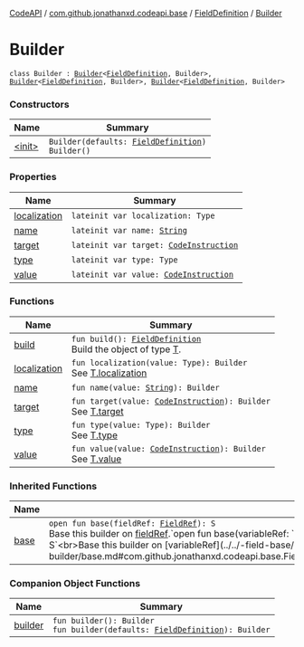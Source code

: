 [CodeAPI](../../../index.md) / [com.github.jonathanxd.codeapi.base](../../index.md) / [FieldDefinition](../index.md) / [Builder](.)

# Builder

`class Builder : `[`Builder`](../../-accessor/-builder/index.md)`<`[`FieldDefinition`](../index.md)`, Builder>, `[`Builder`](../../-field-base/-builder/index.md)`<`[`FieldDefinition`](../index.md)`, Builder>, `[`Builder`](../../-value-holder/-builder/index.md)`<`[`FieldDefinition`](../index.md)`, Builder>`

### Constructors

| Name | Summary |
|---|---|
| [&lt;init&gt;](-init-.md) | `Builder(defaults: `[`FieldDefinition`](../index.md)`)`<br>`Builder()` |

### Properties

| Name | Summary |
|---|---|
| [localization](localization.md) | `lateinit var localization: Type` |
| [name](name.md) | `lateinit var name: `[`String`](https://kotlinlang.org/api/latest/jvm/stdlib/kotlin/-string/index.html) |
| [target](target.md) | `lateinit var target: `[`CodeInstruction`](../../../com.github.jonathanxd.codeapi/-code-instruction.md) |
| [type](type.md) | `lateinit var type: Type` |
| [value](value.md) | `lateinit var value: `[`CodeInstruction`](../../../com.github.jonathanxd.codeapi/-code-instruction.md) |

### Functions

| Name | Summary |
|---|---|
| [build](build.md) | `fun build(): `[`FieldDefinition`](../index.md)<br>Build the object of type [T](#). |
| [localization](localization.md) | `fun localization(value: Type): Builder`<br>See [T.localization](#) |
| [name](name.md) | `fun name(value: `[`String`](https://kotlinlang.org/api/latest/jvm/stdlib/kotlin/-string/index.html)`): Builder` |
| [target](target.md) | `fun target(value: `[`CodeInstruction`](../../../com.github.jonathanxd.codeapi/-code-instruction.md)`): Builder`<br>See [T.target](#) |
| [type](type.md) | `fun type(value: Type): Builder`<br>See [T.type](#) |
| [value](value.md) | `fun value(value: `[`CodeInstruction`](../../../com.github.jonathanxd.codeapi/-code-instruction.md)`): Builder`<br>See [T.value](#) |

### Inherited Functions

| Name | Summary |
|---|---|
| [base](../../-field-base/-builder/base.md) | `open fun base(fieldRef: `[`FieldRef`](../../../com.github.jonathanxd.codeapi.common/-field-ref/index.md)`): S`<br>Base this builder on [fieldRef](../../-field-base/-builder/base.md#com.github.jonathanxd.codeapi.base.FieldBase.Builder$base(com.github.jonathanxd.codeapi.common.FieldRef)/fieldRef).`open fun base(variableRef: `[`VariableRef`](../../../com.github.jonathanxd.codeapi.common/-variable-ref/index.md)`): S`<br>Base this builder on [variableRef](../../-field-base/-builder/base.md#com.github.jonathanxd.codeapi.base.FieldBase.Builder$base(com.github.jonathanxd.codeapi.common.VariableRef)/variableRef). |

### Companion Object Functions

| Name | Summary |
|---|---|
| [builder](builder.md) | `fun builder(): Builder`<br>`fun builder(defaults: `[`FieldDefinition`](../index.md)`): Builder` |

